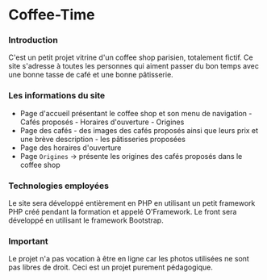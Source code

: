 # Coffee-Time

### Introduction 

C'est un petit projet vitrine d'un coffee shop parisien, totalement fictif. Ce site s'adresse à toutes les personnes qui aiment passer du bon temps avec une bonne tasse de café et une bonne pâtisserie. 

### Les informations du site 

* Page d'accueil présentant le coffee shop et son menu de navigation 
      - Cafés proposés 
      - Horaires d'ouverture 
      - Origines 
* Page des cafés 
      - des images des cafés proposés ainsi que leurs prix et une brève description 
      - les pâtisseries proposées 
* Page des horaires d'ouverture 
* Page `Origines` -> présente les origines des cafés proposés dans le coffee shop 

### Technologies employées 

Le site sera développé entièrement en PHP en utilisant un petit framework PHP créé pendant la formation et appelé O'Framework. 
Le front sera développé en utilisant le framework Bootstrap. 

### Important 

Le projet n'a pas vocation à être en ligne car les photos utilisées ne sont pas libres de droit. Ceci est un projet purement pédagogique.
